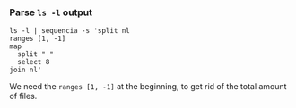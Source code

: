 ### Parse `ls -l` output
```shell
ls -l | sequencia -s 'split nl
ranges [1, -1]
map
  split " "
  select 8
join nl'
```
We need the `ranges [1, -1]` at the beginning,
to get rid of the total amount of files.

